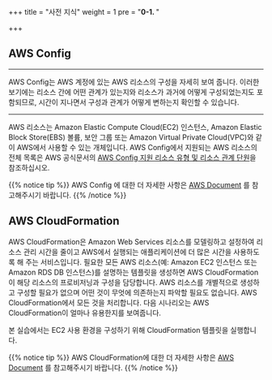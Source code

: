 +++
title = "사전 지식"
weight = 1
pre = "<b>0-1. </b>"

+++

## **AWS Config**
***
AWS Config는 AWS 계정에 있는 AWS 리소스의 구성을 자세히 보여 줍니다. 이러한 보기에는 리소스 간에 어떤 관계가 있는지와 리소스가 과거에 어떻게 구성되었는지도 포함되므로, 시간이 지나면서 구성과 관계가 어떻게 변하는지 확인할 수 있습니다.
***
AWS 리소스는 Amazon Elastic Compute Cloud(EC2) 인스턴스, Amazon Elastic Block Store(EBS) 볼륨, 보안 그룹 또는 Amazon Virtual Private Cloud(VPC)와 같이 AWS에서 사용할 수 있는 개체입니다. AWS Config에서 지원되는 AWS 리소스의 전체 목록은 AWS 공식문서의 [AWS Config 지원 리소스 유형 및 리소스 관계 단원](https://docs.aws.amazon.com/ko_kr/config/latest/developerguide/resource-config-reference.html)을 참조하십시오.

{{% notice tip %}}
 AWS Config 에 대한 더 자세한 사항은 [AWS Document](https://docs.aws.amazon.com/ko_kr/config/latest/developerguide/WhatIsConfig.html) 를 참고해주시기 바랍니다. 
{{% /notice %}}



## **AWS CloudFormation**

AWS CloudFormation은 Amazon Web Services 리소스를 모델링하고 설정하여 리소스 관리 시간을 줄이고 AWS에서 실행되는 애플리케이션에 더 많은 시간을 사용하도록 해 주는 서비스입니다. 필요한 모든 AWS 리소스(예: Amazon EC2 인스턴스 또는 Amazon RDS DB 인스턴스)를 설명하는 템플릿을 생성하면 AWS CloudFormation이 해당 리소스의 프로비저닝과 구성을 담당합니다. AWS 리소스를 개별적으로 생성하고 구성할 필요가 없으며 어떤 것이 무엇에 의존하는지 파악할 필요도 없습니다. AWS CloudFormation에서 모든 것을 처리합니다. 다음 시나리오는 AWS CloudFormation이 얼마나 유용한지를 보여줍니다.

본 실습에서는 EC2 사용 환경을 구성하기 위해 CloudFormation 템플릿을 실행합니다. 

{{% notice tip %}}
 AWS CloudFormation에 대한 더 자세한 사항은 [AWS Document](https://docs.aws.amazon.com/ko_kr/AWSCloudFormation/latest/UserGuide/Welcome.html) 를 참고해주시기 바랍니다. 
{{% /notice %}}


